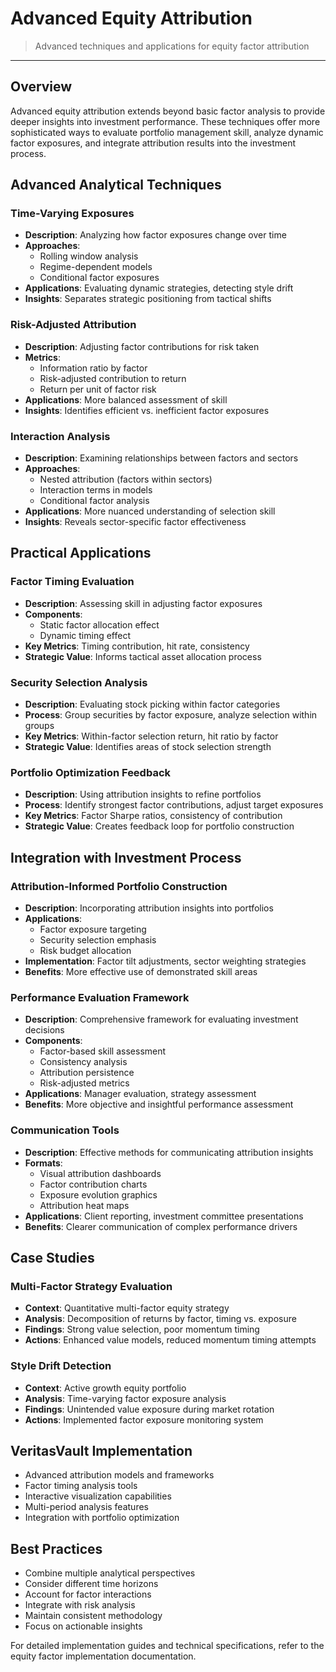 # Advanced Equity Attribution

> Advanced techniques and applications for equity factor attribution

---

## Overview

Advanced equity attribution extends beyond basic factor analysis to provide deeper insights into investment performance. These techniques offer more sophisticated ways to evaluate portfolio management skill, analyze dynamic factor exposures, and integrate attribution results into the investment process.

## Advanced Analytical Techniques

### Time-Varying Exposures

* **Description**: Analyzing how factor exposures change over time
* **Approaches**:
  * Rolling window analysis
  * Regime-dependent models
  * Conditional factor exposures
* **Applications**: Evaluating dynamic strategies, detecting style drift
* **Insights**: Separates strategic positioning from tactical shifts

### Risk-Adjusted Attribution

* **Description**: Adjusting factor contributions for risk taken
* **Metrics**:
  * Information ratio by factor
  * Risk-adjusted contribution to return
  * Return per unit of factor risk
* **Applications**: More balanced assessment of skill
* **Insights**: Identifies efficient vs. inefficient factor exposures

### Interaction Analysis

* **Description**: Examining relationships between factors and sectors
* **Approaches**:
  * Nested attribution (factors within sectors)
  * Interaction terms in models
  * Conditional factor analysis
* **Applications**: More nuanced understanding of selection skill
* **Insights**: Reveals sector-specific factor effectiveness

## Practical Applications

### Factor Timing Evaluation

* **Description**: Assessing skill in adjusting factor exposures
* **Components**:
  * Static factor allocation effect
  * Dynamic timing effect
* **Key Metrics**: Timing contribution, hit rate, consistency
* **Strategic Value**: Informs tactical asset allocation process

### Security Selection Analysis

* **Description**: Evaluating stock picking within factor categories
* **Process**: Group securities by factor exposure, analyze selection within groups
* **Key Metrics**: Within-factor selection return, hit ratio by factor
* **Strategic Value**: Identifies areas of stock selection strength

### Portfolio Optimization Feedback

* **Description**: Using attribution insights to refine portfolios
* **Process**: Identify strongest factor contributions, adjust target exposures
* **Key Metrics**: Factor Sharpe ratios, consistency of contribution
* **Strategic Value**: Creates feedback loop for portfolio construction

## Integration with Investment Process

### Attribution-Informed Portfolio Construction

* **Description**: Incorporating attribution insights into portfolios
* **Applications**:
  * Factor exposure targeting
  * Security selection emphasis
  * Risk budget allocation
* **Implementation**: Factor tilt adjustments, sector weighting strategies
* **Benefits**: More effective use of demonstrated skill areas

### Performance Evaluation Framework

* **Description**: Comprehensive framework for evaluating investment decisions
* **Components**:
  * Factor-based skill assessment
  * Consistency analysis
  * Attribution persistence
  * Risk-adjusted metrics
* **Applications**: Manager evaluation, strategy assessment
* **Benefits**: More objective and insightful performance assessment

### Communication Tools

* **Description**: Effective methods for communicating attribution insights
* **Formats**:
  * Visual attribution dashboards
  * Factor contribution charts
  * Exposure evolution graphics
  * Attribution heat maps
* **Applications**: Client reporting, investment committee presentations
* **Benefits**: Clearer communication of complex performance drivers

## Case Studies

### Multi-Factor Strategy Evaluation

* **Context**: Quantitative multi-factor equity strategy
* **Analysis**: Decomposition of returns by factor, timing vs. exposure
* **Findings**: Strong value selection, poor momentum timing
* **Actions**: Enhanced value models, reduced momentum timing attempts

### Style Drift Detection

* **Context**: Active growth equity portfolio
* **Analysis**: Time-varying factor exposure analysis
* **Findings**: Unintended value exposure during market rotation
* **Actions**: Implemented factor exposure monitoring system

## VeritasVault Implementation

* Advanced attribution models and frameworks
* Factor timing analysis tools
* Interactive visualization capabilities
* Multi-period analysis features
* Integration with portfolio optimization

## Best Practices

* Combine multiple analytical perspectives
* Consider different time horizons
* Account for factor interactions
* Integrate with risk analysis
* Maintain consistent methodology
* Focus on actionable insights

For detailed implementation guides and technical specifications, refer to the equity factor implementation documentation.